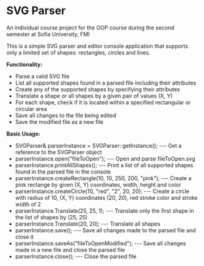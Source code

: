 # SVG Parser
An individual course project for the OOP course during the second semester at Sofia University, FMI

This is a simple SVG parser and editor console application that supports only a limited set of shapes: rectangles, circles and lines.

__Functionality:__
* Parse a valid SVG file
* List all supported shapes found in a parsed file including their attributes
* Create any of the supported shapes by specifying their attributes
* Translate a shape or all shapes by a given pair of values (X, Y)
* For each shape, check if it is located within a specified rectangular or circular area
* Save all changes to the file being edited
* Save the modified file as a new file

__Basic Usage:__
* SVGParser& parserInstance = SVGParser::getInstance(); --- Get a reference to the SVGParser object
* parserInstance.open("fileToOpen"); --- Open and parse fileToOpen.svg
* parserInstance.printAllShapes(); --- Print a list of all supported shapes found in the parsed file in the console
* parserInstance.createRectangle(10, 10, 250, 200, "pink"); --- Create a pink rectange by given (X, Y) coordinates, width, height and color
* parserInstance.createCircle(10, "red", "2", 20, 20); --- Create a circle with radius of 10, (X, Y) coordinates (20, 20), red stroke color and stroke width of 2
* parserInstance.Translate(25, 25, 1); --- Translate only the first shape in the list of shapes by (25, 25)
* parserInstance.Translate(20, 20); --- Translate all shapes
* parserInstance.save(); --- Save all changes made to the parsed file and close it
* parserInstance.saveAs("fileToOpenModified"); --- Save all changes made in a new file and close the parsed file
* parserInstance.close(); --- Close the parsed file
